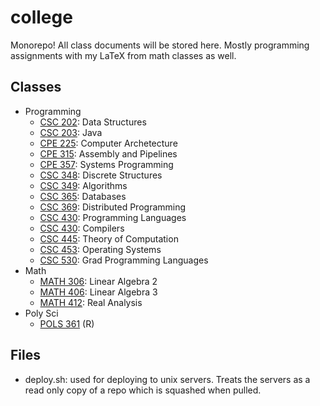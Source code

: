 # college

Monorepo! All class documents will be stored here. Mostly programming assignments with my LaTeX from math classes as well.

## Classes
- Programming
  - [CSC 202](/CSC202): Data Structures
  - [CSC 203](/CSC203): Java
  - [CPE 225](/CPE225): Computer Archetecture
  - [CPE 315](/CPE315): Assembly and Pipelines
  - [CPE 357](/CPE357): Systems Programming
  - [CSC 348](/CSC348): Discrete Structures
  - [CSC 349](/CSC349): Algorithms
  - [CSC 365](/CSC365): Databases
  - [CSC 369](/CSC369): Distributed Programming
  - [CSC 430](/CSC430): Programming Languages
  - [CSC 430](/CSC431): Compilers
  - [CSC 445](/CSC445): Theory of Computation
  - [CSC 453](/CSC453): Operating Systems
  - [CSC 530](/CSC530): Grad Programming Languages
- Math
  - [MATH 306](/MATH306): Linear Algebra 2
  - [MATH 406](/MATH406): Linear Algebra 3
  - [MATH 412](/MATH412): Real Analysis
- Poly Sci
  - [POLS 361](/POLS361) (R)

## Files
- deploy.sh: used for deploying to unix servers. Treats the servers as a read only copy of a repo which is squashed when pulled.

